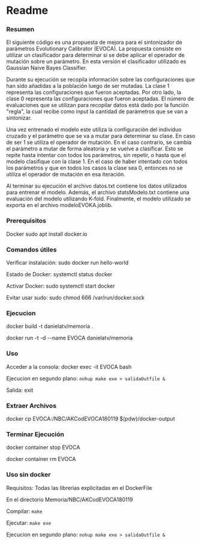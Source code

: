 # Readme

### Resumen

El siguiente código es una propuesta de mejora para el sintonizador de parámetros Evolutionary Calibrator (EVOCA). La propuesta consiste en utilizar un clasificador para determinar si se debe aplicar el operador de mutación sobre un parámetro. En esta versión el clasificador utilizado es Gaussian Naive Bayes Classifier.
 
Durante su ejecución se recopila información sobre las configuraciones que han sido añadidas a la población luego de ser mutadas. La clase 1 representa las configuraciones que fueron aceptadas. Por otro lado, la clase 0 representa las configuraciones que fueron aceptadas. El número de evaluaciones que se utilizan para recopilar datos está dado por la función "regla", la cual recibe como input la cantidad de parámetros que se van a sintonizar.
 
Una vez entrenado el modelo este utiliza la configuración del individuo cruzado y el parámetro que se va a mutar para determinar su clase. En caso de ser 1 se utiliza el operador de mutación. En el caso contrario, se cambia el parámetro a mutar de forma aleatoria y se vuelve a clasificar. Esto se repite hasta intentar con todos los parámetros, sin repetir, o hasta que el modelo clasifique con la clase 1. En el caso de haber intentado con todos los parámetros y que en todos los casos la clase sea 0, entonces no se utiliza el operador de mutación en esa iteración.
 
Al terminar su ejecución el archivo datos.txt contiene los datos utilizados para entrenar el modelo. Además, el archivo statsModelo.txt contiene una evaluación del modelo utilizando K-fold. Finalmente, el modelo utilizado se exporta en el archivo modeloEVOKA.joblib.


### Prerequisitos
Docker
sudo apt install docker.io

### Comandos útiles
Verificar instalación: sudo docker run hello-world

Estado de Docker: systemctl status docker

Activar Docker: sudo systemctl start docker

Evitar usar sudo: sudo chmod 666 /var/run/docker.sock

### Ejecucion

docker build -t danielatv/memoria .

docker run -t -d --name EVOCA danielatv/memoria

### Uso 

Acceder a la consola:
docker exec -it EVOCA bash

Ejecucion en segundo plano:
`nohup make exe > salidaOutfile &`

Salida:
exit

### Extraer Archivos

docker cp EVOCA:/NBC/AKCodEVOCA180119 $(pdw)/docker-output

### Terminar Ejecución

docker container stop EVOCA

docker container rm EVOCA

### Uso sin docker
Requisitos:
Todas las librerias explicitadas en el DockerFile

En el directorio Memoria/NBC/AKCodEVOCA180119

Compilar:
`make`

Ejecutar:
`make exe`

Ejecucion en segundo plano:
`nohup make exe > salidaOutfile &`






